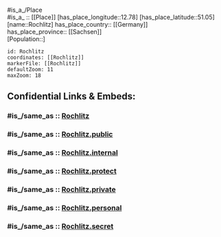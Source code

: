 ﻿---
confidential: public
isDeleted: false
location:
- 51.05
- 12.78
mapmarker: city
mapzoom:
- 7
- 12
SpocWebEntityId: 33746
tags:
- geo/City
type: City
---

#is_a_/Place  
#is_a_ :: [[Place]] 
[has_place_longitude::12.78] 
[has_place_latitude::51.05] 
[name::Rochlitz] 
has_place_country:: [[Germany]]  
has_place_province:: [[Sachsen]]  
[Population::] 



```leaflet
id: Rochlitz
coordinates: [[Rochlitz]] 
markerFile: [[Rochlitz]] 
defaultZoom: 11 
maxZoom: 18
```


## Confidential Links & Embeds: 

### #is_/same_as :: [Rochlitz](/_Standards/Earth/Continent/Europe/Europe~Central/Germany/Germany~East/Sachsen/counties~Sachsen/Mittelsachsen/cities~Mittelsachsen/Rochlitz.md) 

### #is_/same_as :: [Rochlitz.public](/_public/Earth/Continent/Europe/Europe~Central/Germany/Germany~East/Sachsen/counties~Sachsen/Mittelsachsen/cities~Mittelsachsen/Rochlitz.public.md) 

### #is_/same_as :: [Rochlitz.internal](/_internal/Earth/Continent/Europe/Europe~Central/Germany/Germany~East/Sachsen/counties~Sachsen/Mittelsachsen/cities~Mittelsachsen/Rochlitz.internal.md) 

### #is_/same_as :: [Rochlitz.protect](/_protect/Earth/Continent/Europe/Europe~Central/Germany/Germany~East/Sachsen/counties~Sachsen/Mittelsachsen/cities~Mittelsachsen/Rochlitz.protect.md) 

### #is_/same_as :: [Rochlitz.private](/_private/Earth/Continent/Europe/Europe~Central/Germany/Germany~East/Sachsen/counties~Sachsen/Mittelsachsen/cities~Mittelsachsen/Rochlitz.private.md) 

### #is_/same_as :: [Rochlitz.personal](/_personal/Earth/Continent/Europe/Europe~Central/Germany/Germany~East/Sachsen/counties~Sachsen/Mittelsachsen/cities~Mittelsachsen/Rochlitz.personal.md) 

### #is_/same_as :: [Rochlitz.secret](/_secret/Earth/Continent/Europe/Europe~Central/Germany/Germany~East/Sachsen/counties~Sachsen/Mittelsachsen/cities~Mittelsachsen/Rochlitz.secret.md)

